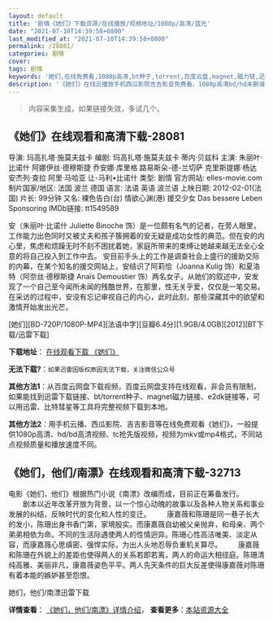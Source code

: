 ```yaml
---
layout: default
title: '剧情《她们》下载资源/在线播放/视频地址/1080p/高清/蓝光'
date: "2021-07-10T14:39:58+0800"
last_modified_at: "2021-07-10T14:39:58+0800"
permalink: /28081/
categories: 剧情
cover:
tags: 剧情
keywords: '她们,在线免费看,1080p高清,bt种子,torrent,百度云盘,magnet,磁力链,迅雷下载资源'
description: '《她们》在线云播放手机西瓜影院吉吉影音免费看，1080p高清bd/hd未删减完整版和tc抢先枪版，mkv/mp4格式，附带bt/torrent种子、magnet/磁力链、百度云盘、网盘资源迅雷下载链接'
---
```


>内容采集生成，如果链接失效，多试几个。


## 《她们》在线观看和高清下载-28081

导演: 玛高扎塔·施莫夫兹卡 编剧: 玛高扎塔·施莫夫兹卡 蒂内·贝兹科 主演: 朱丽叶·比诺什 阿娜伊丝·德穆斯捷 乔安娜·库里格 路易斯朵-德-兰切萨 克里斯提娜·杨达 安杰列·查拉 阿里·马哈亚 让-马利•比诺什 类型: 剧情 官方网站: elles-movie.com 制片国家/地区: 法国 波兰 德国 语言: 法语 英语 波兰语 上映日期: 2012-02-01(法国) 片长: 99分钟 又名: 裸色告白(台) 情欲心渊(港) 援交少女 Das bessere Leben Sponsoring IMDb链接: tt1549589

安（朱丽叶·比诺什 Juliette Binoche 饰）是一位颇有名气的记者，在旁人眼里，工作能力出色同时又被丈夫和孩子簇拥着的安无疑是成功女性的典范。但在安的内心里，焦虑和烦躁无时不刻不困扰着她，家庭所带来的束缚让她越来越无法全心全意的将自己投入到工作中去。 安目前手头上的工作是调查社会上盛行的援助交际的内幕，在某个知名的援交网站上，安结识了阿莉恰（Joanna Kulig 饰）和夏洛特（阿奈丝·德穆斯捷 Anaïs Demoustier 饰）两名女子。从她们的叙述中，安发现了一个自己至今闻所未闻的残酷世界，在那里，性无关乎爱，仅仅是一笔交易。在采访的过程中，安没有忘记审视自己的内心，此时此刻，那些深藏其中的欲望和激情开始发出光芒。


[她们][BD-720P/1080P-MP4][法语中字][豆瓣6.4分][1.9GB/4.0GB][2012][BT下载/迅雷下载]

**下载地址**： [在线观看下载 《她们》](https://www.btdx8.com/torrent/elles_2012.html) 


**无法下载?**：`如果迅雷因版权原因无法下载，关注微信公众号 `

**其他方法1**：从百度云网盘下载视频，百度云网盘支持在线观看，非会员有限制，如果能找到迅雷下载链接、bt/torrent种子、magnet磁力链接、e2dk链接等，可以用迅雷、比特彗星等工具将完整视频下载到本地。

**其他方法2**：用手机云播、西瓜影院、吉吉影音等在线免费观看《她们》，一般提供1080p高清、hd/bd高清视频、tc抢先版视频，视频为mkv或mp4格式，不同站点视频质量和播放速度不同。


## 《她们，他们/南漂》在线观看和高清下载-32713

电影《她们，他们》根据热门小说《南漂》改编而成，目前正在筹备发行。 　　剧本以近年改革开放为背景，以一个惊心动魄的故事以及各种人物关系和事业发展的纠结，反映时代的变化和人性的变迁。 　　康嘉薇和陈珊是同一巷子长大的发小，陈珊出身书香门第，家境殷实。而康嘉薇自幼被父亲抛弃，和母亲、两个弟弟相依为命。不同的生活际遇使两人的性情迥异。陈珊心性高洁唯美、淡定从容，而康嘉薇心思缜密、强悍实际，为出人头地忍辱负重机关算尽。 　　康嘉薇和陈珊在外貌上的差距也使得两人的关系若即若离，两人的命运大相径庭。陈珊清纯高雅、美丽非凡，康嘉薇姿色平平。两人先天条件的巨大反差使得康嘉薇对陈珊有着本能的嫉妒甚至怨恨。<br />


她们，他们/南漂迅雷下载

**详情查看**： [《她们，他们/南漂》详情介绍](/movie/32713/)， **查看更多**：[本站资源大全](/movie/t/all/)


